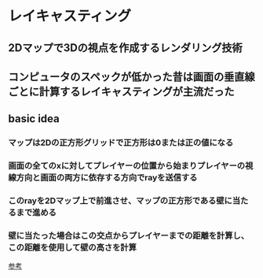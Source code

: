 # レイキャスティング
## 2Dマップで3Dの視点を作成するレンダリング技術
## コンピュータのスペックが低かった昔は画面の垂直線ごとに計算するレイキャスティングが主流だった

## basic idea
### マップは2Dの正方形グリッドで正方形は0または正の値になる
### 画面の全てのxに対してプレイヤーの位置から始まりプレイヤーの視線方向と画面の両方に依存する方向でrayを送信する
### このrayを2Dマップ上で前進させ、マップの正方形である壁に当たるまで進める
### 壁に当たった場合はこの交点からプレイヤーまでの距離を計算し、この距離を使用して壁の高さを計算

[参考](https://lodev-org.translate.goog/cgtutor/raycasting.html?_x_tr_sl=en&_x_tr_tl=ja&_x_tr_hl=ja&_x_tr_pto=wapp#Textured_Raycaster)
